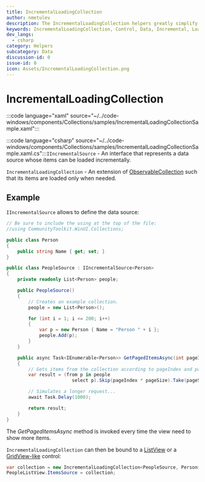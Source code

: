 ```yaml
---
title: IncrementalLoadingCollection
author: nmetulev
description: The IncrementalLoadingCollection helpers greatly simplify the definition and usage of collections whose items can be loaded incrementally only when needed by the view (such as a ScrollViewer).
keywords: IncrementalLoadingCollection, Control, Data, Incremental, Loading
dev_langs:
  - csharp
category: Helpers
subcategory: Data
discussion-id: 0
issue-id: 0
icon: Assets/IncrementalLoadingCollection.png
---
```


# IncrementalLoadingCollection

:::code language="xaml" source="~/../code-windows/components/Collections/samples/IncrementalLoadingCollectionSample.xaml":::

:::code language="csharp" source="~/../code-windows/components/Collections/samples/IncrementalLoadingCollectionSample.xaml.cs":::`IIncrementalSource` - An interface that represents a data source whose items can be loaded incrementally.

`IncrementalLoadingCollection` - An extension of [ObservableCollection](/dotnet/api/system.collections.objectmodel.observablecollection-1) such that its items are loaded only when needed.

## Example

`IIncrementalSource` allows to define the data source:

```csharp
// Be sure to include the using at the top of the file:
//using CommunityToolkit.WinUI.Collections;

public class Person
{
    public string Name { get; set; }
}

public class PeopleSource : IIncrementalSource<Person>
{
    private readonly List<Person> people;

    public PeopleSource()
    {
        // Creates an example collection.
        people = new List<Person>();

        for (int i = 1; i <= 200; i++)
        {
            var p = new Person { Name = "Person " + i };
            people.Add(p);
        }
    }

    public async Task<IEnumerable<Person>> GetPagedItemsAsync(int pageIndex, int pageSize)
    {
        // Gets items from the collection according to pageIndex and pageSize parameters.
        var result = (from p in people
                        select p).Skip(pageIndex * pageSize).Take(pageSize);

        // Simulates a longer request...
        await Task.Delay(1000);

        return result;
    }
}
```

The *GetPagedItemsAsync* method is invoked every time the view need to show more items.

`IncrementalLoadingCollection` can then be bound to a [ListView](/uwp/api/Windows.UI.Xaml.Controls.ListView) or a [GridView-like](/uwp/api/Windows.UI.Xaml.Controls.GridView) control:

```csharp
var collection = new IncrementalLoadingCollection<PeopleSource, Person>();
PeopleListView.ItemsSource = collection;
```

